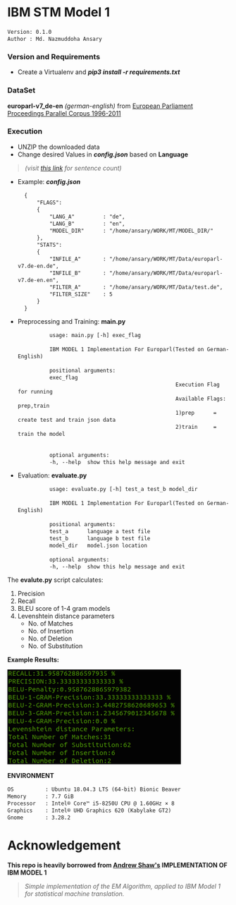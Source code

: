 # IBM STM Model 1

    Version: 0.1.0 
    Author : Md. Nazmuddoha Ansary    
                  

### Version and Requirements
* Create a Virtualenv and ***pip3 install -r requirements.txt***

###  DataSet
 **europarl-v7_de-en** *(german-english)* from [European Parliament Proceedings Parallel Corpus 1996-2011](https://www.statmt.org/europarl/)     

###  Execution
* UNZIP the downloaded data
* Change desired Values in ***config.json***  based on **Language**  
> *(visit [this link](https://www.statmt.org/europarl/) for sentence count)*
* Example: ***config.json***    
            
        {
            "FLAGS":
            {
                "LANG_A"         : "de",
                "LANG_B"         : "en",
                "MODEL_DIR"      : "/home/ansary/WORK/MT/MODEL_DIR/"
            },
            "STATS":
            {
                "INFILE_A"       : "/home/ansary/WORK/MT/Data/europarl-v7.de-en.de",
                "INFILE_B"       : "/home/ansary/WORK/MT/Data/europarl-v7.de-en.en",
                "FILTER_A"       : "/home/ansary/WORK/MT/Data/test.de",
                "FILTER_SIZE"    : 5
            }
        }





* Preprocessing and Training: **main.py**

                usage: main.py [-h] exec_flag

                IBM MODEL 1 Implementation For Europarl(Tested on German-English) 

                positional arguments:
                exec_flag   
                                                        Execution Flag for running 
                                                        Available Flags: prep,train
                                                        1)prep      = create test and train json data
                                                        2)train     = train the model 
                                                        

                optional arguments:
                -h, --help  show this help message and exit

* Evaluation: **evaluate.py** 

                usage: evaluate.py [-h] test_a test_b model_dir

                IBM MODEL 1 Implementation For Europarl(Tested on German-English)

                positional arguments:
                test_a      language a test file
                test_b      language b test file
                model_dir   model.json location

                optional arguments:
                -h, --help  show this help message and exit


The **evalute.py** script calculates:
1. Precision 
2. Recall 
3. BLEU score of 1-4 gram models
4. Levenshtein distance parameters 
    *    No. of Matches 
    *    No. of Insertion
    *    No. of Deletion
    *    No. of Substitution

**Example Results:**

![](/MODEL_DIR/RESULTS.png?raw=true)

**ENVIRONMENT**  

    OS          : Ubuntu 18.04.3 LTS (64-bit) Bionic Beaver        
    Memory      : 7.7 GiB  
    Processor   : Intel® Core™ i5-8250U CPU @ 1.60GHz × 8    
    Graphics    : Intel® UHD Graphics 620 (Kabylake GT2)  
    Gnome       : 3.28.2  

# Acknowledgement
**This repo is heavily borrowed from [Andrew Shaw's](https://github.com/shawa) IMPLEMENTATION OF IBM MODEL 1**
>*Simple implementation of the EM Algorithm, applied to IBM Model 1 for statistical machine translation.*
